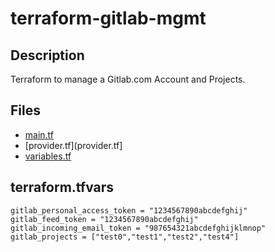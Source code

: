 # terraform-gitlab-mgmt

## Description 

Terraform to manage a Gitlab.com Account and Projects.

## Files

* [main.tf](main.tf)
* [provider.tf](provider.tf]
* [variables.tf](variables.tf)


## terraform.tfvars

```
gitlab_personal_access_token = "1234567890abcdefghij"
gitlab_feed_token = "1234567890abcdefghij"
gitlab_incoming_email_token = "987654321abcdefghijklmnop"
gitlab_projects = ["test0","test1","test2","test4"] 
```
